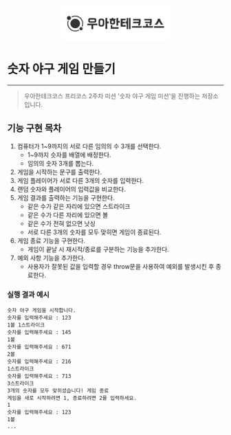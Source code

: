 <p align = "center">
    <img src="./woowacourse.png" alt="우아한테크코스" width="250px">
</p>

# 숫자 야구 게임 만들기
------------
> 우아한테크코스 프리코스 2주차 미션 '숫자 야구 게임 미션'을 진행하는 저장소입니다. 

## 기능 구현 목차

1. 컴퓨터가 1~9까지의 서로 다른 임의의 수 3개를 선택한다.
    - 1~9까지 슷자를 배열에 배정한다.
    - 임의의 숫자 3개를 뽑는다.
2. 게임을 시작하는 문구를 출력한다.
3. 게임 플레이어가 서로 다른 3개의 숫자를 입력한다.
4. 랜덤 숫자와 플레이어의 입력값을 비교한다.
5. 게임 결과를 출력하는 기능을 구현한다.
    - 같은 수가 같은 자리에 있으면 스트라이크
    - 같은 수가 다른 자리에 있으면 볼
    - 같은 수가 전혀 없으면 낫싱
    - 서로 다른 3개의 숫자를 모두 맞히면 게임이 종료된다.
6. 게임 종료 기능을 구현한다.
    - 게임이 끝날 시 재시작/종료를 구분하는 기능을 추가한다.
7. 예외 사항 기능을 추가한다.
    - 사용자가 잘못된 값을 입력할 경우 throw문을 사용하여 예외를 발생시킨 후 종료한다.

### 실행 결과 예시

```
숫자 야구 게임을 시작합니다.
숫자를 입력해주세요 : 123
1볼 1스트라이크
숫자를 입력해주세요 : 145
1볼
숫자를 입력해주세요 : 671
2볼
숫자를 입력해주세요 : 216
1스트라이크
숫자를 입력해주세요 : 713
3스트라이크
3개의 숫자를 모두 맞히셨습니다! 게임 종료
게임을 새로 시작하려면 1, 종료하려면 2를 입력하세요.
1
숫자를 입력해주세요 : 123
1볼
...
```
